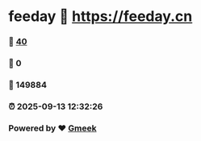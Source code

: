 # feeday :link: https://feeday.cn 
### :page_facing_up: [40](https://feeday.cn/tag.html) 
### :speech_balloon: 0 
### :hibiscus: 149884 
### :alarm_clock: 2025-09-13 12:32:26 
### Powered by :heart: [Gmeek](https://github.com/Meekdai/Gmeek)
